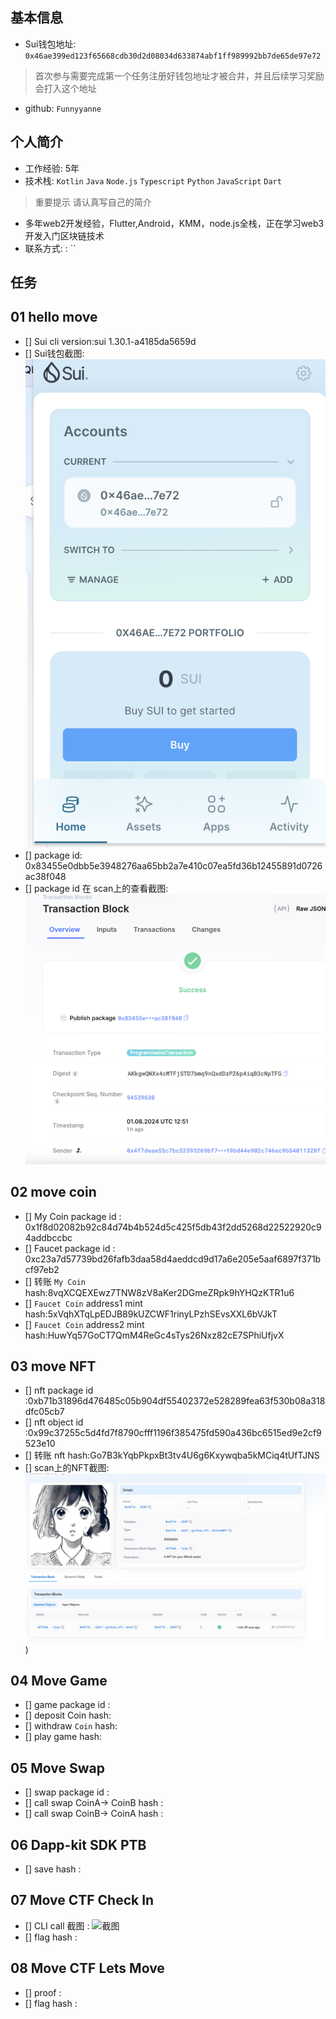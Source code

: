 ## 基本信息
- Sui钱包地址: `0x46ae399ed123f65668cdb30d2d08034d633874abf1ff989992bb7de65de97e72`
> 首次参与需要完成第一个任务注册好钱包地址才被合并，并且后续学习奖励会打入这个地址
- github: `Funnyyanne`

## 个人简介
- 工作经验: 5年
- 技术栈: `Kotlin` `Java` `Node.js` `Typescript` `Python` `JavaScript` `Dart` 
> 重要提示 请认真写自己的简介
- 多年web2开发经验，Flutter,Android，KMM，node.js全栈，正在学习web3开发入门区块链技术
- 联系方式: : `` 

## 任务

##   01 hello move  
- [] Sui cli version:sui 1.30.1-a4185da5659d
- [] Sui钱包截图: ![Sui钱包截图](images/address.png)
- [] package id: 0x83455e0dbb5e3948276aa65bb2a7e410c07ea5fd36b12455891d0726ac38f048
- [] package id 在 scan上的查看截图:![Scan截图](images/scan.png) 

##   02 move coin
- [] My Coin package id : 0x1f8d02082b92c84d74b4b524d5c425f5db43f2dd5268d22522920c94addbccbc
- [] Faucet package id : 0xc23a7d57739bd26fafb3daa58d4aeddcd9d17a6e205e5aaf6897f371bcf97eb2
- [] 转账 `My Coin` hash:8vqXCQEXEwz7TNW8zV8aKer2DGmeZRpk9hYHQzKTR1u6
- [] `Faucet Coin` address1 mint hash:5xVqhXTqLpEDJB89kUZCWF1rinyLPzhSEvsXXL6bVJkT
- [] `Faucet Coin` address2 mint hash:HuwYq57GoCT7QmM4ReGc4sTys26Nxz82cE7SPhiUfjvX

##   03 move NFT
- [] nft package id :0xb71b31896d476485c05b904df55402372e528289fea63f530b08a318dfc05cb7
- [] nft object id :0x99c37255c5d4fd7f8790cfff1196f385475fd590a436bc6515ed9e2cf9523e10
- [] 转账 nft  hash:Go7B3kYqbPkpxBt3tv4U6g6Kxywqba5kMCiq4tUfTJNS
- [] scan上的NFT截图:![Scan截图](./images/nft.png))

##   04 Move Game
- [] game package id :
- [] deposit Coin hash:
- [] withdraw `Coin` hash:
- [] play game hash:

##   05 Move Swap
- [] swap package id :
- [] call swap CoinA-> CoinB  hash :
- [] call swap CoinB-> CoinA  hash :

##   06 Dapp-kit SDK PTB
- [] save hash :

##   07 Move CTF Check In
- [] CLI call 截图 : ![截图](./images)
- [] flag hash :

##   08 Move CTF Lets Move
- [] proof : 
- [] flag hash :
